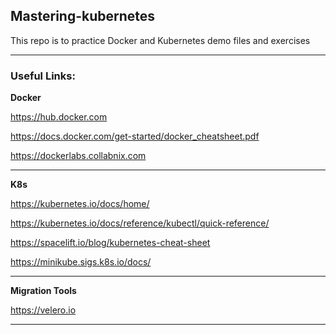 ## Mastering-kubernetes
This repo is to practice Docker and Kubernetes demo files and exercises

---
### Useful Links:

**Docker**

https://hub.docker.com

https://docs.docker.com/get-started/docker_cheatsheet.pdf

https://dockerlabs.collabnix.com

---
**K8s**

https://kubernetes.io/docs/home/

https://kubernetes.io/docs/reference/kubectl/quick-reference/

https://spacelift.io/blog/kubernetes-cheat-sheet

https://minikube.sigs.k8s.io/docs/

---
**Migration Tools**

https://velero.io

---
